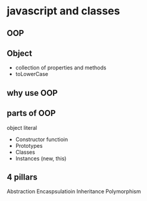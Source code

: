 # javascript and classes

## OOP

## Object
- collection of properties and methods
- toLowerCase

## why use OOP

## parts of OOP
object literal

- Constructor functioin
- Prototypes
- Classes
- Instances (new, this)


## 4 pillars
Abstraction
Encaspsulatioin
Inheritance
Polymorphism